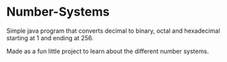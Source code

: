# Number-Systems


Simple java program that converts decimal to binary, octal and hexadecimal starting at 1 and ending at 256.

Made as a fun little project to learn about the different number systems.
